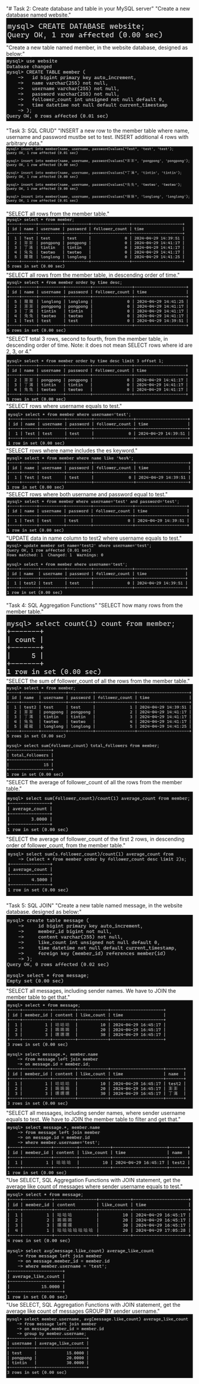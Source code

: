 "# Task 2: Create database and table in your MySQL server" 
"Create a new database named website." 
![alt text](image.png)
"Create a new table named member, in the website database, designed as below:" 
![alt text](image-1.png)

"Task 3: SQL CRUD" 
"INSERT a new row to the member table where name, username and password mustbe set to test. INSERT additional 4 rows with arbitrary data." 
![alt text](image-2.png)

"SELECT all rows from the member table." 
![alt text](image-3.png)
"SELECT all rows from the member table, in descending order of time." 
![alt text](image-4.png)
"SELECT total 3 rows, second to fourth, from the member table, in descending order of time. Note: it does not mean SELECT rows where id are 2, 3, or 4." 
![alt text](image-5.png)
"SELECT rows where username equals to test." 
![alt text](image-6.png)
"SELECT rows where name includes the es keyword." 
![alt text](image-7.png)
"SELECT rows where both username and password equal to test." 
![alt text](image-8.png)
"UPDATE data in name column to test2 where username equals to test." 
![alt text](image-9.png)

"Task 4: SQL Aggregation Functions" 
"SELECT how many rows from the member table." 
![alt text](image-10.png)
"SELECT the sum of follower_count of all the rows from the member table." 
![alt text](image-11.png)
"SELECT the average of follower_count of all the rows from the member table." 
![alt text](image-12.png)
"SELECT the average of follower_count of the first 2 rows, in descending order of follower_count, from the member table." 
![alt text](image-13.png)

"Task 5: SQL JOIN" 
"Create a new table named message, in the website database. designed as below:" 
![alt text](image-14.png)
"SELECT all messages, including sender names. We have to JOIN the member table to get that." 
![alt text](image-15.png)
"SELECT all messages, including sender names, where sender username equals to test. We have to JOIN the member table to filter and get that." 
![alt text](image-16.png)
"Use SELECT, SQL Aggregation Functions with JOIN statement, get the average like count of messages where sender username equals to test." 
![alt text](image-17.png)
"Use SELECT, SQL Aggregation Functions with JOIN statement, get the average like count of messages GROUP BY sender username." 
![alt text](image-18.png)
